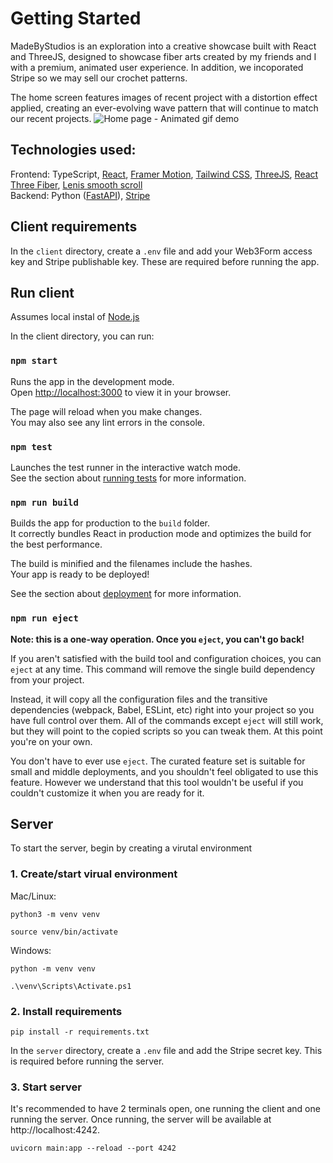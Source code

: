 # Getting Started

MadeByStudios is an exploration into a creative showcase built with React and ThreeJS, designed to showcase fiber arts created by my friends and I with a premium, animated user experience. In addition, we incoporated Stripe so we may sell our crochet patterns.

The home screen features images of recent project with a distortion effect applied, creating an ever-evolving wave pattern that will continue to match our recent projects. 
![Home page - Animated gif demo](demo/HomeScreen.gif)

## Technologies used:
Frontend: TypeScript, [React](https://react.dev/), [Framer Motion](https://motion.dev/), [Tailwind CSS](https://tailwindcss.com/), [ThreeJS](https://threejs.org/), [React Three Fiber](https://r3f.docs.pmnd.rs/), [Lenis smooth scroll
](https://github.com/darkroomengineering/lenis)\
Backend: Python ([FastAPI](https://fastapi.tiangolo.com/)), [Stripe](https://docs.stripe.com/sdks/stripejs-react)

## Client requirements 

In the `client` directory, create a `.env` file and add your Web3Form access key and Stripe publishable key. These are required before running the app.

## Run client
Assumes local instal of [Node.js](https://nodejs.org/en)

In the client directory, you can run:
### `npm start`

Runs the app in the development mode.\
Open [http://localhost:3000](http://localhost:3000) to view it in your browser.

The page will reload when you make changes.\
You may also see any lint errors in the console.

### `npm test`

Launches the test runner in the interactive watch mode.\
See the section about [running tests](https://facebook.github.io/create-react-app/docs/running-tests) for more information.

### `npm run build`

Builds the app for production to the `build` folder.\
It correctly bundles React in production mode and optimizes the build for the best performance.

The build is minified and the filenames include the hashes.\
Your app is ready to be deployed!

See the section about [deployment](https://facebook.github.io/create-react-app/docs/deployment) for more information.

### `npm run eject`

**Note: this is a one-way operation. Once you `eject`, you can't go back!**

If you aren't satisfied with the build tool and configuration choices, you can `eject` at any time. This command will remove the single build dependency from your project.

Instead, it will copy all the configuration files and the transitive dependencies (webpack, Babel, ESLint, etc) right into your project so you have full control over them. All of the commands except `eject` will still work, but they will point to the copied scripts so you can tweak them. At this point you're on your own.

You don't have to ever use `eject`. The curated feature set is suitable for small and middle deployments, and you shouldn't feel obligated to use this feature. However we understand that this tool wouldn't be useful if you couldn't customize it when you are ready for it.

## Server

To start the server, begin by creating a virutal environment

### 1. Create/start virual environment
Mac/Linux:

`python3 -m venv venv`

`source venv/bin/activate`

Windows:

`python -m venv venv`

`.\venv\Scripts\Activate.ps1`

### 2. Install requirements
`pip install -r requirements.txt`

In the `server` directory, create a `.env` file and add the Stripe secret key. This is required before running the server.

### 3. Start server
It's recommended to have 2 terminals open, one running the client and one running the server.
Once running, the server will be available at http://localhost:4242.

`uvicorn main:app --reload --port 4242`
